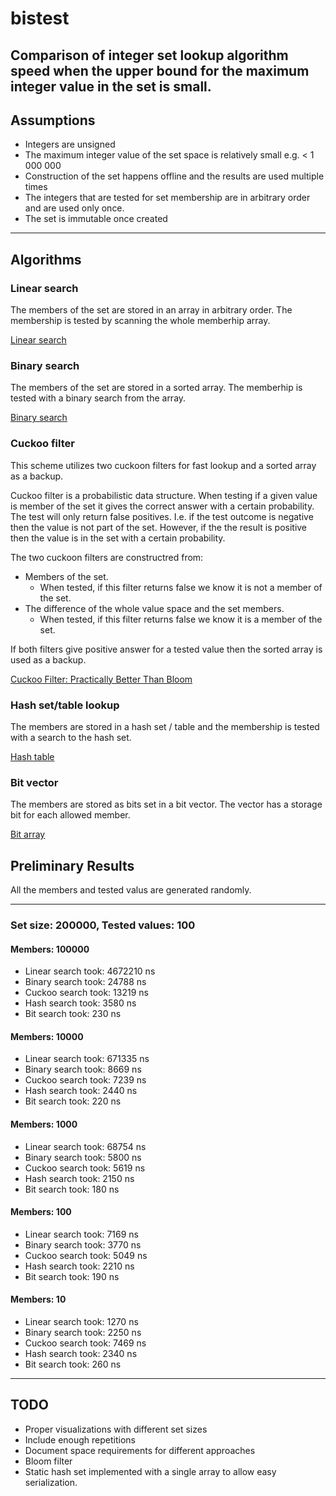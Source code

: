 # bistest
Comparison of integer set lookup algorithm speed when the upper bound for the maximum integer value in the set is small.
------
## Assumptions
* Integers are unsigned
* The maximum integer value of the set space is relatively small e.g. < 1 000 000
* Construction of the set happens offline and the results are used multiple times
* The integers that are tested for set membership are in arbitrary order and are used only once.
* The set is immutable once created
------
## Algorithms

### Linear search
The members of the set are stored in an array in arbitrary order. The membership is tested by scanning the whole memberhip array.

[Linear search](https://en.wikipedia.org/wiki/Linear_search)

### Binary search
The members of the set are stored in a sorted array. The memberhip is tested with a binary search from the array.

[Binary search](https://en.wikipedia.org/wiki/Binary_search_algorithm)

### Cuckoo filter
This scheme utilizes two cuckoon filters for fast lookup and a sorted array as a backup. 

Cuckoo filter is a probabilistic data structure. When testing if a given value is member of the set it gives the correct answer
with a certain probability. The test will only return false positives. I.e. if the test outcome is negative then the value
is not part of the set. However, if the the result is positive then the value is in the set with a certain probability.

The two cuckoon filters are constructred from:
- Members of the set.
  - When tested, if this filter returns false we know it is not a member of the set.
- The difference of the whole value space and the set members.
  - When tested, if this filter returns false we know it is a member of the set.
  
If both filters give positive answer for a tested value then the sorted array is used as a backup.

[Cuckoo Filter: Practically Better Than Bloom](https://www.cs.cmu.edu/~dga/papers/cuckoo-conext2014.pdf)

### Hash set/table lookup
The members are stored in a hash set / table and the membership is tested with a search to the hash set.

[Hash table](https://en.wikipedia.org/wiki/Hash_table)

### Bit vector

The members are stored as bits set in a bit vector. The vector has a storage bit for each allowed member.

[Bit array](https://en.wikipedia.org/wiki/Bit_array)

## Preliminary Results

All the members and tested valus are generated randomly.

-------------
### Set size: 200000, Tested values: 100
#### Members: 100000

* Linear search  took: 4672210 ns
* Binary search took: 24788 ns
* Cuckoo search took: 13219 ns
* Hash search took: 3580 ns
* Bit search took: 230 ns

#### Members: 10000

* Linear search  took: 671335 ns
* Binary search took: 8669 ns
* Cuckoo search took: 7239 ns
* Hash search took: 2440 ns
* Bit search took: 220 ns

#### Members: 1000

* Linear search  took: 68754 ns
* Binary search took: 5800 ns
* Cuckoo search took: 5619 ns
* Hash search took: 2150 ns
* Bit search took: 180 ns

#### Members: 100

* Linear search  took: 7169 ns
* Binary search took: 3770 ns
* Cuckoo search took: 5049 ns
* Hash search took: 2210 ns
* Bit search took: 190 ns

#### Members: 10

* Linear search  took: 1270 ns
* Binary search took: 2250 ns
* Cuckoo search took: 7469 ns
* Hash search took: 2340 ns
* Bit search took: 260 ns

--------------

## TODO
- Proper visualizations with different set sizes
- Include enough repetitions
- Document space requirements for different approaches
- Bloom filter
- Static hash set implemented with a single array to allow easy serialization.

